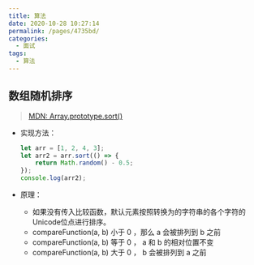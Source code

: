 ```yaml
---
title: 算法
date: 2020-10-28 10:27:14
permalink: /pages/4735bd/
categories: 
  - 面试
tags: 
  - 算法
---
```


## 数组随机排序

> [MDN: Array.prototype.sort()](https://developer.mozilla.org/zh-CN/docs/Web/JavaScript/Reference/Global_Objects/Array/sort)

- 实现方法：

    ```js
    let arr = [1, 2, 4, 3];
    let arr2 = arr.sort(() => {
        return Math.random() - 0.5;
    });
    console.log(arr2);
    ```

- 原理：
  
  - 如果没有传入比较函数，默认元素按照转换为的字符串的各个字符的Unicode位点进行排序。
  - compareFunction(a, b) 小于 0 ，那么 a 会被排列到 b 之前
  - compareFunction(a, b) 等于 0 ， a 和 b 的相对位置不变
  - compareFunction(a, b) 大于 0 ， b 会被排列到 a 之前
